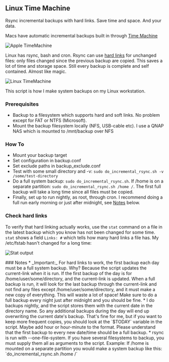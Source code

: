 Linux Time Machine
------------------

Rsync incremental backups with hard links. Save time and space. And your data.

Macs have automatic incremental backups built in through [Time Machine](http://en.wikipedia.org/wiki/Time_Machine_%28Mac_OS%29)

![Apple TimeMachine](http://ekenberg.github.io/linux-timemachine/images/mac-timemachine.png)

Linux has rsync, bash and cron. Rsync can use [hard links](http://en.wikipedia.org/wiki/Hard_link) for unchanged files: only files changed since the previous backup are copied. This saves a lot of time and storage space. Still every backup is complete and self contained. Almost like magic.

![Linux TimeMachine](http://ekenberg.github.io/linux-timemachine/images/linux-timemachine.png)

This script is how I make system backups on my Linux workstation.

### Prerequisites
* Backup to a filesystem which supports hard and soft links. No problem except for FAT or NTFS (Microsoft).
* Mount the backup filesystem locally (NFS, USB-cable etc). I use a QNAP NAS which is mounted to /mnt/backup over NFS

### How To
* Mount your backup target
* Set configuration in backup.conf
* Set exclude paths in backup_exclude.conf
* Test with some small directory and -v: `sudo do_incremental_rsync.sh -v /some/test-directory`
* Do a full system backup: `sudo do_incremental_rsync.sh`. If /home is on a separate partition: `sudo do_incremental_rsync.sh /home /`. The first full backup will take a long time since all files must be copied.
* Finally, set up to run nightly, as root, through cron. I recommend doing a full run early morning or just after midnight, see [Notes](#notes) below.

### Check hard links
To verify that hard linking actually works, use the `stat` command on a file in the latest backup which you know has not been changed for some time. `stat` shows a field `Links: #` which tells how many hard links a file has. My /etc/fstab hasn't changed for a long time:

![Stat output](http://ekenberg.github.io/linux-timemachine/images/stat-verify-hard-links.jpg)

<a name='notes'/>
### Notes
* _Important:_ For hard links to work, the first backup each day must be a full system backup. Why? Because the script updates the current-link when it is run. If the first backup of the day is for /home/user/some/directory, and the current-link is updated. When a full backup is run, it will look for the last backup through the current-link and not find any files except /home/user/some/directory, and it must make a new copy of everything. This will waste a lot of space! Make sure to do a full backup every night just after midnight and you should be fine.
* I do backups nightly, and the script stores them with the current date in the directory name. So any additional backups during the day will end up overwriting the current date's backup. That's fine for me, but if you want to keep more frequent copies, you should look at the `$TODAY` variable in the script. Maybe add hour or hour-minute to the format. Please understand that the first backup to every new date/time should be a full backup.
* rsync is run with --one-file-system. If you have several filesystems to backup, you must supply them all as arguments to the script. Example: If /home is mounted on a separate partition you would make a system backup like this: `do_incremental_rsync.sh /home /`

